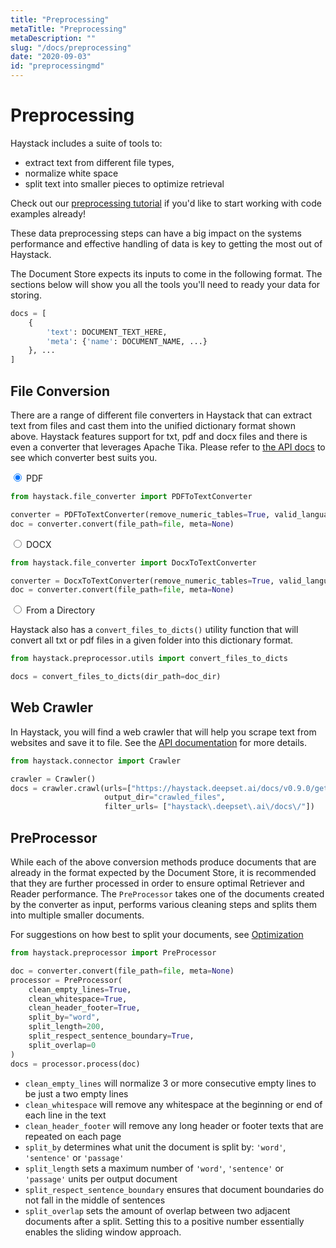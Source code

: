 ```yaml
---
title: "Preprocessing"
metaTitle: "Preprocessing"
metaDescription: ""
slug: "/docs/preprocessing"
date: "2020-09-03"
id: "preprocessingmd"
---
```


# Preprocessing

Haystack includes a suite of tools to:
 
* extract text from different file types, 
* normalize white space
* split text into smaller pieces to optimize retrieval

<div class="recommendation">

Check out our [preprocessing tutorial](/docs/v0.9.0/tutorial8md) if you'd like to start working with code examples already!

</div>

These data preprocessing steps can have a big impact on the systems performance
and effective handling of data is key to getting the most out of Haystack.

The Document Store expects its inputs to come in the following format. 
The sections below will show you all the tools you'll need to ready your data for storing.
 
```python
docs = [
    {
        'text': DOCUMENT_TEXT_HERE,
        'meta': {'name': DOCUMENT_NAME, ...}
    }, ...
]
```

## File Conversion

There are a range of different file converters in Haystack that 
can extract text from files and cast them into the unified dictionary format shown above.
Haystack features support for txt, pdf and docx files and there is even a converter that leverages Apache Tika.
Please refer to [the API docs](/docs/v0.9.0/file_convertersmd) to see which converter best suits you.

<div class="tabs tabsconverters">

<div class="tab">
<input type="radio" id="tab-1" name="tab-group-1" checked>
<label class="labelouter" for="tab-1">PDF</label>
<div class="tabcontent">

```python
from haystack.file_converter import PDFToTextConverter

converter = PDFToTextConverter(remove_numeric_tables=True, valid_languages=["de","en"])
doc = converter.convert(file_path=file, meta=None)
```

</div>
</div>

<div class="tab">
<input type="radio" id="tab-2" name="tab-group-1">
<label class="labelouter" for="tab-2">DOCX</label>
<div class="tabcontent">

```python
from haystack.file_converter import DocxToTextConverter

converter = DocxToTextConverter(remove_numeric_tables=True, valid_languages=["de","en"])
doc = converter.convert(file_path=file, meta=None)
```

</div>
</div>

<div class="tab">
<input type="radio" id="tab-3" name="tab-group-1">
<label class="labelouter" for="tab-3">From a Directory</label>
<div class="tabcontent">


Haystack also has a `convert_files_to_dicts()` utility function that will convert
all txt or pdf files in a given folder into this dictionary format.

```python
from haystack.preprocessor.utils import convert_files_to_dicts

docs = convert_files_to_dicts(dir_path=doc_dir)
```

</div>
</div>

</div>

## Web Crawler

In Haystack, you will find a web crawler that will help you scrape text from websites and save it to file. 
See the [API documentation](https://haystack.deepset.ai/docs/v0.9.0/apicrawlermd) for more details.

```python
from haystack.connector import Crawler

crawler = Crawler()
docs = crawler.crawl(urls=["https://haystack.deepset.ai/docs/v0.9.0/get_startedmd"],
                     output_dir="crawled_files",
                     filter_urls= ["haystack\.deepset\.ai\/docs\/"])
```

## PreProcessor

While each of the above conversion methods produce documents that are already in the format expected by the Document Store,
it is recommended that they are further processed in order to ensure optimal Retriever and Reader performance.
The `PreProcessor` takes one of the documents created by the converter as input,
performs various cleaning steps and splits them into multiple smaller documents.

For suggestions on how best to split your documents, see [Optimization](/docs/v0.9.0/optimizationmd)

```python
from haystack.preprocessor import PreProcessor

doc = converter.convert(file_path=file, meta=None)
processor = PreProcessor(
    clean_empty_lines=True,
    clean_whitespace=True,
    clean_header_footer=True,
    split_by="word",
    split_length=200,
    split_respect_sentence_boundary=True,
    split_overlap=0
)
docs = processor.process(doc)
```

* `clean_empty_lines` will normalize 3 or more consecutive empty lines to be just a two empty lines
* `clean_whitespace` will remove any whitespace at the beginning or end of each line in the text
* `clean_header_footer` will remove any long header or footer texts that are repeated on each page
* `split_by` determines what unit the document is split by: `'word'`, `'sentence'` or `'passage'`
* `split_length` sets a maximum number of `'word'`, `'sentence'` or `'passage'` units per output document
* `split_respect_sentence_boundary` ensures that document boundaries do not fall in the middle of sentences
* `split_overlap` sets the amount of overlap between two adjacent documents after a split. Setting this to a positive number essentially enables the sliding window approach.

